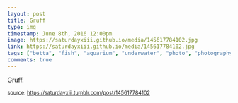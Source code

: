 ```yaml
---
layout: post
title: Gruff
type: img
timestamp: June 8th, 2016 12:00pm
image: https://saturdayxiii.github.io/media/145617784102.jpg
link: https://saturdayxiii.github.io/media/145617784102.jpg
tags: ["betta", "fish", "aquarium", "underwater", "photo", "photography"]
comments: true
---
```


Gruff.
 
  
<small>source: https://saturdayxiii.tumblr.com/post/145617784102</small>
